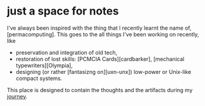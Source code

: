 # just a space for notes

I've always been inspired with the thing that I recently learnt the name of, [permacomputing]. This goes to the all things I've been working on recently, like

* preservation and integration of old tech,
* restoration of lost skills: [PCMCIA Cards][cardbarker], [mechanical typewriters][Olympia],
* designing (or rather [fantasizng on][uxn-unx]) low-power or Unix-like compact systems.

This place is designed to contain the thoughts and the artifacts during my <a rel="me" href="https://deadinsi.de/@yottatsa">journey</a>.
